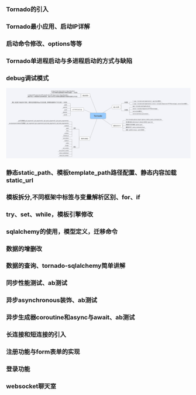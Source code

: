 ### Tornado的引入
### Tornado最小应用、启动IP详解
### 启动命令修改、options等等
### Tornado单进程启动与多进程启动的方式与缺陷
### debug调试模式
![](https://github.com/hetanglinlin/hetanglinlin_Tornado/blob/master/images/Xmind/day01.png)


### 静态static_path、模板template_path路径配置、静态内容加载static_url
### 模板拆分,不同框架中标签与变量解析区别、for、if
### try、set、while，模板引擎修改
### sqlalchemy的使用，模型定义，迁移命令
### 数据的增删改
### 数据的查询、tornado-sqlalchemy简单讲解


### 同步性能测试、ab测试
### 异步asynchronous装饰、ab测试
### 异步生成器coroutine和async与await、ab测试
### 长连接和短连接的引入
### 注册功能与form表单的实现
### 登录功能
### websocket聊天室